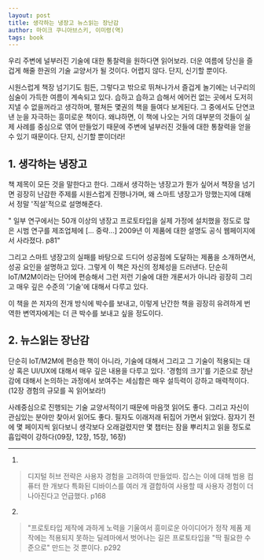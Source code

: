 ```yaml
---
layout: post
title: 생각하는 냉장고 뉴스읽는 장난감
author: 마이크 쿠니아브스키, 이미령(역)
tags: book
---
```


우리 주변에 널부러진 기술에 대한 통찰력을 원하다면 읽어보라. 더운 여름에 당신을 즐겁게 해줄 한권의 기술 교양서가 될 것이다. 어렵지 않다. 
단지, 신기할 뿐이다.

시원스럽게 책장 넘기기도 힘든, 그렇다고 밖으로 뛰쳐나가서 즐겁게 놀기에는 너구리의 심술이 가득한 여름이 계속되고 있다. 습하고 습하고 습해서 에어컨 없는 곳에서 도저히 지낼 수 없을꺼라고 생각하며, 펼쳐든 몇권의 책을 들여다 보게된다. 그 중에서도 단연코 낸 눈을 자극하는 흥미로운 책이다. 왜냐하면, 이 책에 나오는 거의 대부분의 것들이 실제 사례를 중심으로 엮어 만들었기 때문에 주변에 널부러진 것들에 대한 통찰력을 얻을 수 있기 때문이다. 단지, 신기할 뿐이더라!

## 1. 생각하는 냉장고

책 제목이 모든 것을 말한다고 한다. 그래서 생각하는 냉장고가 뭔가 싶어서 책장을 넘기면 굉장히 난감한 주제를 시원스럽게 진행나가며, 왜 스마트 냉장고가 망했는지에 대해서 정말 '직설'적으로 설명해준다.

" 일부 연구에서는 50개 이상의 냉장고 프로토타입을 실제 가정에 설치했을 정도로 많은 시범 연구를 제조업체에 [... 중략...] 2009년 이 제품에 대한 설명도 공식 웹페이지에서 사라졌다. p81"

그리고 스마트 냉장고의 실패를 바탕으로 드디어 성공점에 도달하는 제품을 소개하면서, 성공 요인을 설명하고 있다. 그렇게 이 책은 자신의 정체성을 드러낸다. 단순히 IoT/M2M이라는 단어에 편승해서 그런 저런 기술에 대한 개론서가 아니라 굉장히 그리고 매우 깊은 수준의 '기술'에 대해서 다루고 있다.

이 책을 쓴 저자의 전개 방식에 박수를 보내고, 이렇게 난간한 책을 굉장히 유려하게 번역한 변역자에게는 더 큰 박수를 보내고 싶을 정도이다.

## 2. 뉴스읽는 장난감

단순히 IoT/M2M에 편승한 책이 아니라, 기술에 대해서 그리고 그 기술이 적용되는 대상 혹은 UI/UX에 대해서 매우 깊은 내용을 다루고 있다. '경험의 크기'를 기준으로 장난감에 대해서 논의하는 과정에서 보여주는 세심함은 매우 설득력이 강하고 매력적이다.(12장 경험의 규모를 꼭 읽어보라!)

사례중심으로 진행되는 기술 교양서적이기 때문에 마음껏 읽어도 좋다. 그리고 자신이 관심있는 분야만 찾아서 읽어도 좋다. 필자도 이래저래 뒤집어 가면서 읽었다. 잠자기 전에 몇 페이지씩 읽다보니 생각보다 오래걸렸지만 몇 챕터는 잠을 뿌리치고 읽을 정도로 흡입력이 강하다(09장, 12장, 15장, 16장)

- - -

1. 
> 디지털 허브 전략은 사용자 경험을 고려하여 만들었따. 잡스는 이에 대해 범용 컴퓨터 한 개보다 특화된 디바이스를 여러 개 결합하여 사용할 때 사용자 경험이 더 나아진다고 언급했다. p168

2. 
> "프로토타입 제작에 과하게 노력을 기울여서 흥미로운 아이디어가 정작 제품 제작에는 적용되지 못하는 딜레마에서 벗어나는 길은 프로토타입을 "딱 필요한 수준으로" 만드는 것 뿐이다. p292